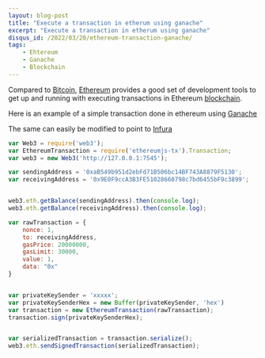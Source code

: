 ```yaml
---
layout: blog-post
title: "Execute a transaction in etherum using ganache"
excerpt: "Execute a transaction in etherum using ganache"
disqus_id: /2022/03/20/ethereum-transaction-ganache/
tags:    
    - Ehtereum
    - Ganache
    - Blockchain
---
```


Compared to [Bitcoin](https://bitcoin.org/en/), [Ethereum](https://ethereum.org/en/) provides a good set of development tools to get up and running with executing transactions in Ethereum [blockchain](https://www.blockchain.com/explorer).

Here is an example of a simple transaction done in ethereum using [Ganache](https://trufflesuite.com/ganache/index.html)

The same can easily be modified to point to [Infura](https://infura.io/)

```javascript
var Web3 = require('web3');
var EthereumTransaction = require('ethereumjs-tx').Transaction;
var web3 = new Web3('http://127.0.0.1:7545');

var sendingAddress = '0xaB549b951d2ebFd71B506bc14BF743A8879F5130';
var receivingAddress = '0x9E0F9ccA3B3FE51028660798c7bd6455bF9c3899';


web3.eth.getBalance(sendingAddress).then(console.log);
web3.eth.getBalance(receivingAddress).then(console.log);

var rawTransaction = {
    nonce: 1,
    to: receivingAddress, 
    gasPrice: 20000000,
    gasLimit: 30000,
    value: 1,
    data: "0x"
}


var privateKeySender = 'xxxxx';
var privateKeySenderHex = new Buffer(privateKeySender, 'hex')
var transaction = new EthereumTransaction(rawTransaction);
transaction.sign(privateKeySenderHex);


var serializedTransaction = transaction.serialize();
web3.eth.sendSignedTransaction(serializedTransaction);
```
